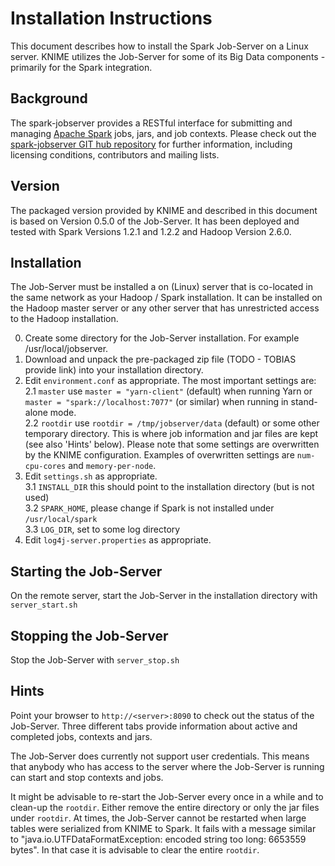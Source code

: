 # Installation Instructions 
This document describes how to install the Spark Job-Server on a Linux server. KNIME utilizes the Job-Server for some of its Big Data components - primarily for the Spark integration.


## Background
The spark-jobserver provides a RESTful interface for submitting and managing [Apache Spark](http://spark-project.org) jobs, jars, and job contexts. 
Please check out the [spark-jobserver GIT hub repository](https://github.com/spark-jobserver/spark-jobserver) for further information, including licensing conditions, contributors and mailing lists.

## Version
The packaged version provided by KNIME and described in this document is based on Version 0.5.0 of the Job-Server. It has been deployed and tested with Spark Versions 1.2.1 and 1.2.2 and Hadoop Version 2.6.0.

## Installation

The Job-Server must be installed a on (Linux) server that is co-located in the same network as your Hadoop / Spark installation. It can be installed on the Hadoop master server or any other server that has unrestricted access to the Hadoop installation. 

0. Create some directory for the Job-Server installation. For example /usr/local/jobserver.
1. Download and unpack the pre-packaged zip file (TODO - TOBIAS provide link) into your installation directory. 
2. Edit `environment.conf` as appropriate. The most important settings are:    
  2.1 `master` use `master = "yarn-client"` (default) when running Yarn or `master = "spark://localhost:7077"` (or similar) when running in stand-alone mode.     
  2.2 `rootdir` use `rootdir = /tmp/jobserver/data` (default) or some other temporary directory. This is where job information and jar files are kept (see also 'Hints' below).
  Please note that some settings are overwritten by the KNIME configuration. Examples of overwritten settings are `num-cpu-cores` and `memory-per-node`.
3. Edit `settings.sh` as appropriate.    
  3.1 `INSTALL_DIR` this should point to the installation directory (but is not used)     
  3.2 `SPARK_HOME`, please change if Spark is not installed under `/usr/local/spark`     
  3.3 `LOG_DIR`, set to some log directory     
4. Edit `log4j-server.properties` as appropriate.   
   
## Starting the Job-Server
On the remote server, start the Job-Server in the installation directory with `server_start.sh` 

## Stopping the Job-Server
Stop the Job-Server with `server_stop.sh`

## Hints
Point your browser to `http://<server>:8090` to check out the status of the Job-Server. Three different tabs provide information about active and completed jobs, contexts and jars.

The Job-Server does currently not support user credentials. This means that anybody who has access to the server where the Job-Server is running can start and stop contexts and jobs. 

It might be advisable to re-start the Job-Server every once in a while and to clean-up the `rootdir`. Either remove the entire directory or only the jar files under `rootdir`. At times, the Job-Server cannot be restarted when large tables were serialized from KNIME to Spark. It fails with a message similar to "java.io.UTFDataFormatException: encoded string too long: 6653559 bytes". In that case it is advisable to clear the entire `rootdir`.


